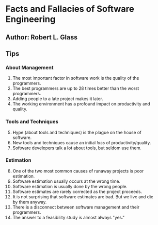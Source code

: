 # Facts and Fallacies of Software Engineering
## Author: Robert L. Glass

## Tips

### About Management
1. The most important factor in software work is the quality of the programmers.
2. The best programmers are up to 28 times better than the worst programmers.
3. Adding people to a late project makes it later.
4. The working environment has a profound impact on productivity and quality.

### Tools and Techniques

5. Hype (about tools and techniques) is the plague on the house of software.
6. New tools and techniques cause an initial *loss* of productivity/quality.
7. Software developers talk a lot about tools, but seldom use them.

### Estimation
8. One of the two most common causes of runaway projects is poor estimation.
9. Software estimation usually occurs at the wrong time.
10. Software estimation is usually done by the wrong people.
11. Software estimates are rarely corrected as the project proceeds.
12. It is not surprising that software estimates are bad. But we live and die by them anyway.
13. There is a disconnect between software management and their programmers.
14. The answer to a feasibility study is almost always "yes."
